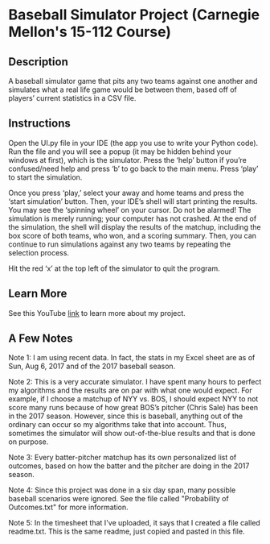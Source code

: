 # Baseball Simulator Project (Carnegie Mellon's 15-112 Course)

## Description
A baseball simulator game that pits any two teams against one another and simulates what a real life game would be between them, based off of players’ current statistics in a CSV file.

## Instructions
Open the UI.py file in your IDE (the app you use to write your Python code). Run the file and you will see a popup (it may be hidden behind your windows at first), which is the simulator. Press the ‘help’ button if you’re confused/need help and press ‘b’ to go back to the main menu. Press ‘play’ to start the simulation. 

Once you press ‘play,’ select your away and home teams and press the ‘start simulation’ button. Then, your IDE’s shell will start printing the results. You may see the ‘spinning wheel’ on your cursor. Do not be alarmed! The simulation is merely running; your computer has not crashed. At the end of the simulation, the shell will display the results of the matchup, including the box score of both teams, who won, and a scoring summary. Then, you can continue to run simulations against any two teams by repeating the selection process. 

Hit the red ‘x’ at the top left of the simulator to quit the program.

## Learn More
See this YouTube [link](https://youtu.be/bbwQ6icfWzo) to learn more about my project.

## A Few Notes
Note 1: I am using recent data. In fact, the stats in my Excel sheet are as of Sun, Aug 6, 2017 and of the 2017 baseball season.

Note 2: This is a very accurate simulator. I have spent many hours to perfect my algorithms and the results are on par with what one would expect. For example, if I choose a matchup of NYY vs. BOS, I should expect NYY to not score many runs because of how great BOS’s pitcher (Chris Sale) has been in the 2017 season. However, since this is baseball, anything out of the ordinary can occur so my algorithms take that into account. Thus, sometimes the simulator will show out-of-the-blue results and that is done on purpose.

Note 3: Every batter-pitcher matchup has its own personalized list of outcomes, based on how the batter and the pitcher are doing in the 2017 season.

Note 4: Since this project was done in a six day span, many possible baseball scenarios were ignored. See the file called "Probability of Outcomes.txt" for more information.

Note 5: In the timesheet that I've uploaded, it says that I created a file called readme.txt. This is the same readme, just copied and pasted in this file.
